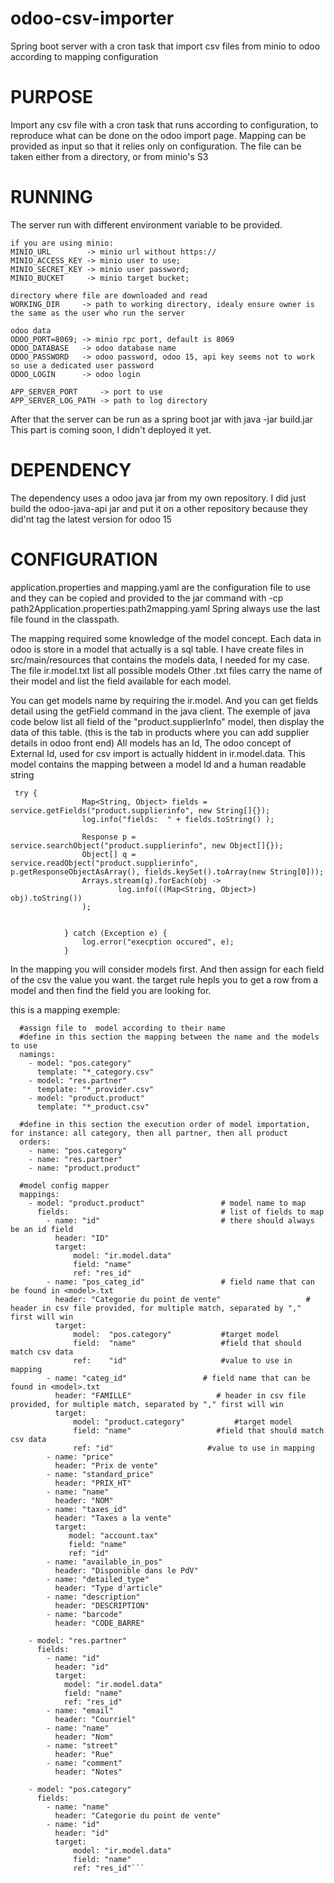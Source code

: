 # odoo-csv-importer
Spring boot server with a cron task that import csv files from minio to odoo according to mapping configuration


# PURPOSE

Import any csv file with a cron task that runs according to configuration, to reproduce what can be done on the odoo import page. 
Mapping can be provided as input so that it relies only on configuration.
The file can be taken either from a directory, or from minio's S3

# RUNNING

The server run with different environment variable to be provided.

```
if you are using minio: 
MINIO_URL        -> minio url without https://
MINIO_ACCESS_KEY -> minio user to use;
MINIO_SECRET_KEY -> minio user password;
MINIO_BUCKET     -> minio target bucket;

directory where file are downloaded and read
WORKING_DIR     -> path to working directory, idealy ensure owner is the same as the user who run the server

odoo data
ODOO_PORT=8069; -> minio rpc port, default is 8069
ODOO_DATABASE   -> odoo database name
ODOO_PASSWORD   -> odoo password, odoo 15, api key seems not to work so use a dedicated user password
ODOO_LOGIN      -> odoo login

APP_SERVER_PORT     -> port to use
APP_SERVER_LOG_PATH -> path to log directory
```
After that the server can be run as a spring boot jar with java -jar build.jar
This part is coming soon, I didn't deployed it yet.

# DEPENDENCY

The dependency uses a odoo java jar from my own repository.
I did just build the odoo-java-api jar and put it on a other repository because they did'nt tag the latest version for odoo 15

# CONFIGURATION

application.properties and mapping.yaml are the configuration file to use and they can be copied and provided to the jar command
with -cp path2Application.properties:path2mapping.yaml
Spring always use the last file found in the classpath.

The mapping required some knowledge of the model concept.
Each data in odoo is store in a model that actually is a sql table.
I have create files in src/main/resources that contains the models data, I needed for my case. 
The file ir.model.txt list all possible models
Other .txt files carry the name of their model and list the field available for each model.

You can get models name by requiring the ir.model. And you can get fields detail using the getField command in the java client.
The exemple of java code below list all field of the "product.supplierInfo" model, then display the data of this table.
(this is the tab in products where you can add supplier details in odoo front end)
All models has an Id, The odoo concept of External Id, used for csv import is actually hiddent in ir.model.data. 
This model contains the mapping between a model Id and a human readable string


```
 try {
                Map<String, Object> fields = service.getFields("product.supplierinfo", new String[]{});
                log.info("fields:  " + fields.toString() );

                Response p = service.searchObject("product.supplierinfo", new Object[]{});
                Object[] q = service.readObject("product.supplierinfo", p.getResponseObjectAsArray(), fields.keySet().toArray(new String[0]));
                Arrays.stream(q).forEach(obj ->
                        log.info(((Map<String, Object>) obj).toString())
                );
                
     
            } catch (Exception e) {
                log.error("execption occured", e);
            }
```


In the mapping you will consider models first. 
And then assign for each field of the csv the value you want.
the target rule hepls you to get a row from a model and then find the field you are looking for.

this is a mapping exemple: 

```configuration:
  #assign file to  model according to their name
  #define in this section the mapping between the name and the models to use
  namings:
    - model: "pos.category"
      template: "*_category.csv"
    - model: "res.partner"
      template: "*_provider.csv"
    - model: "product.product"
      template: "*_product.csv"
    
  #define in this section the execution order of model importation, for instance: all category, then all partner, then all product  
  orders:
    - name: "pos.category"
    - name: "res.partner"
    - name: "product.product"
    
  #model config mapper
  mappings:
    - model: "product.product"                 # model name to map
      fields:                                  # list of fields to map
        - name: "id"                           # there should always be an id field
          header: "ID"
          target: 
              model: "ir.model.data"
              field: "name"
              ref: "res_id"
        - name: "pos_categ_id"                 # field name that can be found in <model>.txt
          header: "Categorie du point de vente"                   # header in csv file provided, for multiple match, separated by "," first will win
          target: 
              model:  "pos.category"           #target model
              field:  "name"                   #field that should match csv data
              ref:    "id"                     #value to use in mapping 
        - name: "categ_id"                 # field name that can be found in <model>.txt
          header: "FAMILLE"                   # header in csv file provided, for multiple match, separated by "," first will win
          target:
              model: "product.category"           #target model
              field: "name"                   #field that should match csv data
              ref: "id"                     #value to use in mapping    
        - name: "price"                
          header: "Prix de vente"
        - name: "standard_price"
          header: "PRIX_HT"
        - name: "name"
          header: "NOM"
        - name: "taxes_id"
          header: "Taxes a la vente"
          target:
             model: "account.tax"
             field: "name"
             ref: "id"
        - name: "available_in_pos"
          header: "Disponible dans le PdV"
        - name: "detailed_type"
          header: "Type d'article"  
        - name: "description"
          header: "DESCRIPTION"
        - name: "barcode"
          header: "CODE_BARRE"

    - model: "res.partner"
      fields:
        - name: "id"
          header: "id"
          target:
            model: "ir.model.data"
            field: "name"
            ref: "res_id"
        - name: "email"
          header: "Courriel"
        - name: "name"
          header: "Nom"
        - name: "street"
          header: "Rue"
        - name: "comment"
          header: "Notes"
             
    - model: "pos.category"
      fields:
        - name: "name"
          header: "Categorie du point de vente"
        - name: "id"
          header: "id"
          target:
              model: "ir.model.data"
              field: "name"
              ref: "res_id"```





